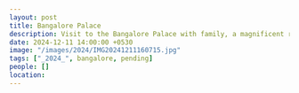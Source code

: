 ```yaml
---
layout: post
title: Bangalore Palace
description: Visit to the Bangalore Palace with family, a magnificent royal residence with stunning architecture, lush gardens, and a rich history. A must-see attraction in Bangalore.
date: 2024-12-11 14:00:00 +0530
image: "/images/2024/IMG20241211160715.jpg"
tags: ["_2024_", bangalore, pending]
people: []
location: 
---
```

